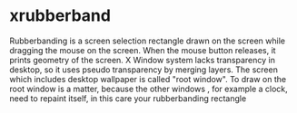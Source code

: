 # xrubberband
Rubberbanding is a screen selection rectangle drawn on the screen while dragging the mouse on the screen. When the mouse button releases, it prints geometry of the screen. X Window system lacks transparency in desktop, so it uses pseudo transparency by merging layers.  The screen which includes desktop wallpaper is called "root window". To draw on the root window is a matter, because the other windows , for example a clock, need to repaint itself, in this care your rubberbanding rectangle 
